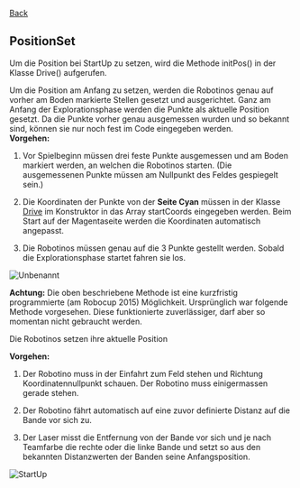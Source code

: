 [Back](wikisolidus)
## PositionSet
Um die Position bei StartUp zu setzen, wird die Methode initPos() in der Klasse Drive() aufgerufen.

Um die Position am Anfang zu setzen, werden die Robotinos genau auf vorher am Boden markierte Stellen gesetzt und ausgerichtet.
Ganz am Anfang der Explorationsphase werden die Punkte als aktuelle Position gesetzt. Da die Punkte vorher genau ausgemessen wurden und so bekannt sind, können sie nur noch fest im Code eingegeben werden.  
**Vorgehen:**  
1. Vor Spielbeginn müssen drei feste Punkte ausgemessen und am Boden markiert werden, an welchen die Robotinos starten. (Die ausgemessenen Punkte müssen am Nullpunkt des Feldes gespiegelt sein.)

2. Die Koordinaten der Punkte von der **Seite Cyan** müssen in der Klasse [Drive](Drive) im Konstruktor in das Array startCoords eingegeben werden. Beim Start auf der Magentaseite werden die Koordinaten automatisch angepasst.

3. Die Robotinos müssen genau auf die 3 Punkte gestellt werden. Sobald die Explorationsphase startet fahren sie los.

![Unbenannt](https://gitlab.com/solidus/hefei/uploads/7ec1033a7c79b865539fcfd3e7ae6f63/Unbenannt.png)

**Achtung:** Die oben beschriebene Methode ist eine kurzfristig programmierte (am Robocup 2015) Möglichkeit. Ursprünglich war folgende Methode vorgesehen. Diese funktionierte zuverlässiger, darf aber so momentan nicht gebraucht werden.

Die Robotinos setzen ihre aktuelle Position

**Vorgehen:**
1. Der Robotino muss in der Einfahrt zum Feld stehen und Richtung Koordinatennullpunkt schauen. Der Robotino muss einigermassen gerade stehen.

2. Der Robotino fährt automatisch auf eine zuvor definierte Distanz auf die Bande vor sich zu.

3. Der Laser misst die Entfernung von der Bande vor sich und je nach Teamfarbe die rechte oder die linke Bande und setzt so aus den bekannten Distanzwerten der Banden seine Anfangsposition.


![StartUp](https://gitlab.com/solidus/hefei/uploads/63d0861e0e6938c947947a417e7165bf/StartUp.JPG)
